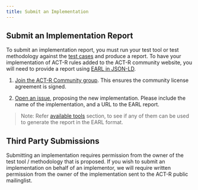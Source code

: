 ```yaml
---
title: Submit an Implementation
---
```


## Submit an Implementation Report

To submit an implementation report, you must run your test tool or test methodology against the [test cases](../testcases/) and produce a report. To have your implementation of ACT-R rules added to the ACT-R community website, you will need to provide a report using [EARL in JSON-LD](../earl-reports/).

1. [Join the ACT-R Community group](https://w3.org/community/act-r/). This ensures the community license agreement is signed.

2. [Open an issue](https://github.com/act-rules/act-rules.github.io/issues/new), proposing the new implementation. Please include the name of the implementation, and a URL to the EARL report.

> Note: Refer [available tools](/pages/implementations/tools/) section, to see if any of them can be used to generate the report in the EARL format.

## Third Party Submissions

Submitting an implementation requires permission from the owner of the test tool / methodology that is proposed. If you wish to submit an implementation on behalf of an implementor, we will require written permission from the owner of the implementation sent to the ACT-R public mailinglist.
